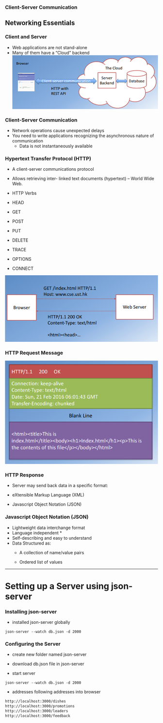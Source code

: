 ### Client-Server Communication

##  Networking Essentials

###  Client and Server

*  Web applications are not stand-alone
* Many of them have a “Cloud” backend![](/assets/L2W4_1HTTP.png)

###  Client-Server Communication

*  Network operations cause unexpected delays
* You need to write applications recognizing the asynchronous nature of communication
  * Data is not instantaneously available

###  Hypertext Transfer Protocol \(HTTP\)

*  A client-server communications protocol
* Allows retrieving inter- linked text documents \(hypertext\) – World Wide Web.
*  HTTP Verbs

  * HEAD

  * GET

  * POST

  * PUT

  * DELETE

  * TRACE

  * OPTIONS

  * CONNECT

![](/assets/W4_1HTTPDemo.png)

###  HTTP Request Message

![](/assets/L2W4HTTPRequestMessage.png)

###  HTTP Response

*  Server may send back data in a specific format:

  * eXtensible Markup Language \(XML\) 

  * Javascript Object Notation \(JSON\)

###  Javascript Object Notation \(JSON\)

*  Lightweight data interchange format
* Language independent \*
* Self-describing and easy to understand
* Data Structured as:
  *  A collection of name/value pairs

  * Ordered list of values

---

# Setting up a Server using json-server

### Installing json-server

* installed  json-server globally

```
json-server --watch db.json -d 2000
```

### Configuring the Server

* create new folder named json-server

* download db.json file in json-server

* start server 

```
json-server --watch db.json -d 2000
```

* addresses following addresses into browser

```
http://localhost:3000/dishes
http://localhost:3000/promotions
http://localhost:3000/leaders
http://localhost:3000/feedback
```



